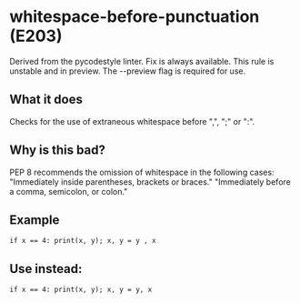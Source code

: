 # whitespace-before-punctuation (E203)
Derived from the pycodestyle linter.
Fix is always available.
This rule is unstable and in preview. The --preview flag is required for use.
## What it does
Checks for the use of extraneous whitespace before ",", ";" or ":".
## Why is this bad?
PEP 8 recommends the omission of whitespace in the following cases:
"Immediately inside parentheses, brackets or braces."
"Immediately before a comma, semicolon, or colon."
## Example
```
if x == 4: print(x, y); x, y = y , x
```
## Use instead:
```
if x == 4: print(x, y); x, y = y, x
```